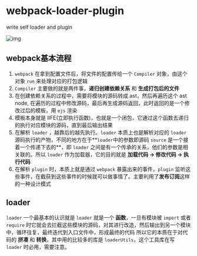 # webpack-loader-plugin
write self loader and plugin

![img](https://user-gold-cdn.xitu.io/2019/8/1/16c4b3417efc25c2?imageslim)



## webpack基本流程

1. `webpack` 在拿到配置文件后，将文件的配置传给一个 `Compiler` 对象，由这个对象 `run` 来处理对应的打包逻辑
2. `Compiler` 主要做的就是两件事，**递归创建依赖关系** 和 **生成打包后的文件**
3. 在创建依赖关系的过程中，需要将模块的源码转成 ast，然后再遍历这个 ast node, 在遍历的过程中修改源码，最后再生成源码返回，此时返回的是一个修改过后的模板，用 `ejs` 渲染
4. 模板本身就是 IIFE(立即执行函数)，也就是一个闭包，它通过这个函数去递归的执行对应模块的源码，直到最后输出结果
5. 在解析 `loader` ，越靠后的越先执行。`loader` 本质上也是解析对应的 `loader` 源码执行的产物，不同的地方在于**`loader`中的参数即源码 `source` 是一个接着一个传递下去的**，即 `loader` 之间是有一个传承的关系，他们的参数是相关联的。所以 `loader` 作为加载器，它的目的就是 **加载代码 -> 修改代码 -> 执行代码**
6. 在解析 `plugin` 时，本质上就是通过 `webpack` 暴露出来的事件，`plugin` 监听这些事件，在截获到这些事件的时候就可以做事情了。主要利用了**发布订阅**这样的一种设计模式



## loader

`loader` 一个最基本的认识就是 `loader` 就是一个 **函数**，一旦有模块被 `import` 或者 `require` 时它就会去拦截这些模块的源码，对其进行改造，然后输出到另一个模块中，循环往复，最终迭代到入口文件中，形成最终的代码
所以它的本质在于对代码的 **拼凑** 和 **转换**，其中用的比较多的库是 `loaderUtils`，这个工具库在写 `loader` 时必用，需要注意。





[Webpack 源码研究]: https://juejin.im/post/6844903903675285511#heading-7
[Webpack源码探究打包流程，萌新也能看懂]: https://juejin.im/post/6844903728735059976#heading-9
[tapable简单实现]: https://github.com/zgfang1993/blog/issues/41

